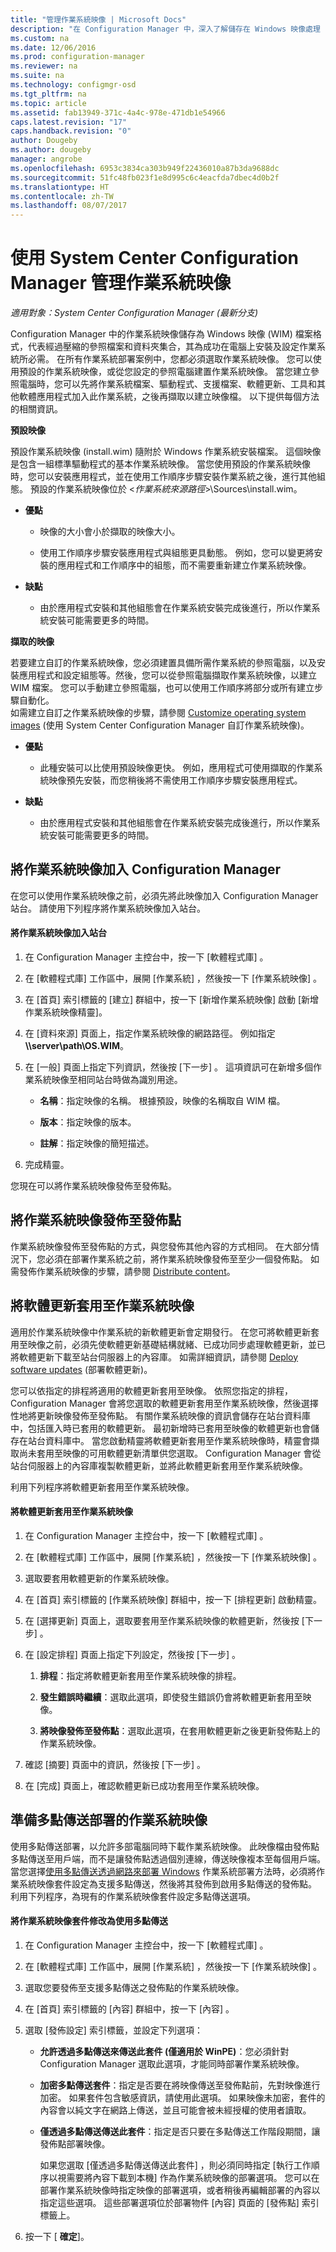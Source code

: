 ```yaml
---
title: "管理作業系統映像 | Microsoft Docs"
description: "在 Configuration Manager 中，深入了解儲存在 Windows 映像處理 (WIM) 檔案中的作業系統映像管理方法。"
ms.custom: na
ms.date: 12/06/2016
ms.prod: configuration-manager
ms.reviewer: na
ms.suite: na
ms.technology: configmgr-osd
ms.tgt_pltfrm: na
ms.topic: article
ms.assetid: fab13949-371c-4a4c-978e-471db1e54966
caps.latest.revision: "17"
caps.handback.revision: "0"
author: Dougeby
ms.author: dougeby
manager: angrobe
ms.openlocfilehash: 6953c3834ca303b949f22436010a87b3da9688dc
ms.sourcegitcommit: 51fc48fb023f1e8d995c6c4eacfda7dbec4d0b2f
ms.translationtype: HT
ms.contentlocale: zh-TW
ms.lasthandoff: 08/07/2017
---
```

# <a name="manage-operating-system-images-with-system-center-configuration-manager"></a>使用 System Center Configuration Manager 管理作業系統映像

*適用對象：System Center Configuration Manager (最新分支)*

Configuration Manager 中的作業系統映像儲存為 Windows 映像 (WIM) 檔案格式，代表經過壓縮的參照檔案和資料夾集合，其為成功在電腦上安裝及設定作業系統所必需。 在所有作業系統部署案例中，您都必須選取作業系統映像。   您可以使用預設的作業系統映像，或從您設定的參照電腦建置作業系統映像。 當您建立參照電腦時，您可以先將作業系統檔案、驅動程式、支援檔案、軟體更新、工具和其他軟體應用程式加入此作業系統，之後再擷取以建立映像檔。 以下提供每個方法的相關資訊。  

 **預設映像**  

 預設作業系統映像 (install.wim) 隨附於 Windows 作業系統安裝檔案。 這個映像是包含一組標準驅動程式的基本作業系統映像。 當您使用預設的作業系統映像時，您可以安裝應用程式，並在使用工作順序步驟安裝作業系統之後，進行其他組態。  預設的作業系統映像位於 <*作業系統來源路徑*>\Sources\install.wim。  

-   **優點**  

    -   映像的大小會小於擷取的映像大小。  

    -   使用工作順序步驟安裝應用程式與組態更具動態。 例如，您可以變更將安裝的應用程式和工作順序中的組態，而不需要重新建立作業系統映像。  

-   **缺點**  

    -   由於應用程式安裝和其他組態會在作業系統安裝完成後進行，所以作業系統安裝可能需要更多的時間。  

 **擷取的映像**  

 若要建立自訂的作業系統映像，您必須建置具備所需作業系統的參照電腦，以及安裝應用程式和設定組態等。然後，您可以從參照電腦擷取作業系統映像，以建立 WIM 檔案。 您可以手動建立參照電腦，也可以使用工作順序將部分或所有建立步驟自動化。   
如需建立自訂之作業系統映像的步驟，請參閱 [Customize operating system images](customize-operating-system-images.md) (使用 System Center Configuration Manager 自訂作業系統映像)。  

-   **優點**  

    -   此種安裝可以比使用預設映像更快。 例如，應用程式可使用擷取的作業系統映像預先安裝，而您稍後將不需使用工作順序步驟安裝應用程式。  

-   **缺點**  

    -   由於應用程式安裝和其他組態會在作業系統安裝完成後進行，所以作業系統安裝可能需要更多的時間。  


##  <a name="BKMK_AddOSImages"></a> 將作業系統映像加入 Configuration Manager  
 在您可以使用作業系統映像之前，必須先將此映像加入 Configuration Manager 站台。 請使用下列程序將作業系統映像加入站台。  

#### <a name="to-add-an-operating-system-image-to-a-site"></a>將作業系統映像加入站台  

1.  在 Configuration Manager 主控台中，按一下 [軟體程式庫] 。  

2.  在 [軟體程式庫]  工作區中，展開 [作業系統] ，然後按一下 [作業系統映像] 。  

3.  在 [首頁]  索引標籤的 [建立]  群組中，按一下 [新增作業系統映像]  啟動 [新增作業系統映像精靈]。  

4.  在 [資料來源]  頁面上，指定作業系統映像的網路路徑。 例如指定 **\\\server\path\OS.WIM**。  

5.  在 [一般]  頁面上指定下列資訊，然後按 [下一步] 。 這項資訊可在新增多個作業系統映像至相同站台時做為識別用途。  

    -   **名稱**：指定映像的名稱。 根據預設，映像的名稱取自 WIM 檔。  

    -   **版本**：指定映像的版本。  

    -   **註解**：指定映像的簡短描述。  

6.  完成精靈。  

 您現在可以將作業系統映像發佈至發佈點。  

##  <a name="BKMK_DistributeBootImages"></a> 將作業系統映像發佈至發佈點  
 作業系統映像發佈至發佈點的方式，與您發佈其他內容的方式相同。 在大部分情況下，您必須在部署作業系統之前，將作業系統映像發佈至至少一個發佈點。 如需發佈作業系統映像的步驟，請參閱 [Distribute content](../../core/servers/deploy/configure/deploy-and-manage-content.md#a-namebkmkdistributea-distribute-content)。  

##  <a name="BKMK_OSImagesApplyUpdates"></a> 將軟體更新套用至作業系統映像  
 適用於作業系統映像中作業系統的新軟體更新會定期發行。 在您可將軟體更新套用至映像之前，必須先使軟體更新基礎結構就緒、已成功同步處理軟體更新，並已將軟體更新下載至站台伺服器上的內容庫。 如需詳細資訊，請參閱 [Deploy software updates](../../sum/deploy-use/deploy-software-updates.md) (部署軟體更新)。  

 您可以依指定的排程將適用的軟體更新套用至映像。 依照您指定的排程，Configuration Manager 會將您選取的軟體更新套用至作業系統映像，然後選擇性地將更新映像發佈至發佈點。 有關作業系統映像的資訊會儲存在站台資料庫中，包括匯入時已套用的軟體更新。 最初新增時已套用至映像的軟體更新也會儲存在站台資料庫中。 當您啟動精靈將軟體更新套用至作業系統映像時，精靈會擷取尚未套用至映像的可用軟體更新清單供您選取。 Configuration Manager 會從站台伺服器上的內容庫複製軟體更新，並將此軟體更新套用至作業系統映像。  

 利用下列程序將軟體更新套用至作業系統映像。  

#### <a name="to-apply-software-updates-to-an-operating-system-image"></a>將軟體更新套用至作業系統映像  

1.  在 Configuration Manager 主控台中，按一下 [軟體程式庫] 。  

2.  在 [軟體程式庫]  工作區中，展開 [作業系統] ，然後按一下 [作業系統映像] 。  

3.  選取要套用軟體更新的作業系統映像。  

4.  在 [首頁]  索引標籤的 [作業系統映像]  群組中，按一下 [排程更新]  啟動精靈。  

5.  在 [選擇更新]  頁面上，選取要套用至作業系統映像的軟體更新，然後按 [下一步] 。  

6.  在 [設定排程]  頁面上指定下列設定，然後按 [下一步] 。  

    1.  **排程**：指定將軟體更新套用至作業系統映像的排程。  

    2.  **發生錯誤時繼續**：選取此選項，即使發生錯誤仍會將軟體更新套用至映像。  

    3.  **將映像發佈至發佈點**：選取此選項，在套用軟體更新之後更新發佈點上的作業系統映像。  

7.  確認 [摘要]  頁面中的資訊，然後按 [下一步] 。  

8.  在 [完成]  頁面上，確認軟體更新已成功套用至作業系統映像。  

##  <a name="BKMK_OSImageMulticast"></a> 準備多點傳送部署的作業系統映像  
 使用多點傳送部署，以允許多部電腦同時下載作業系統映像。 此映像檔由發佈點多點傳送至用戶端，而不是讓發佈點透過個別連線，傳送映像複本至每個用戶端。 當您選擇[使用多點傳送透過網路來部署 Windows](../deploy-use/use-multicast-to-deploy-windows-over-the-network.md) 作業系統部署方法時，必須將作業系統映像套件設定為支援多點傳送，然後將其發佈到啟用多點傳送的發佈點。 利用下列程序，為現有的作業系統映像套件設定多點傳送選項。  

#### <a name="to-modify-an-operating-system-image-package-to-use-multicast"></a>將作業系統映像套件修改為使用多點傳送  

1.  在 Configuration Manager 主控台中，按一下 [軟體程式庫] 。  

2.  在 [軟體程式庫]  工作區中，展開 [作業系統] ，然後按一下 [作業系統映像] 。  

3.  選取您要發佈至支援多點傳送之發佈點的作業系統映像。  

4.  在 [首頁]  索引標籤的 [內容]  群組中，按一下 [內容] 。  

5.  選取 [發佈設定]  索引標籤，並設定下列選項：  

    -   **允許透過多點傳送來傳送此套件 (僅適用於 WinPE)**：您必須針對 Configuration Manager 選取此選項，才能同時部署作業系統映像。  

    -   **加密多點傳送套件**：指定是否要在將映像傳送至發佈點前，先對映像進行加密。 如果套件包含敏感資訊，請使用此選項。 如果映像未加密，套件的內容會以純文字在網路上傳送，並且可能會被未經授權的使用者讀取。  

    -   **僅透過多點傳送傳送此套件**：指定是否只要在多點傳送工作階段期間，讓發佈點部署映像。  

         如果您選取 [僅透過多點傳送傳送此套件] ，則必須同時指定 [執行工作順序以視需要將內容下載到本機]  作為作業系統映像的部署選項。 您可以在部署作業系統映像時指定映像的部署選項，或者稍後再編輯部署的內容以指定這些選項。 這些部署選項位於部署物件 [內容]  頁面的 [發佈點]  索引標籤上。  

6.  按一下 [ **確定**]。  

